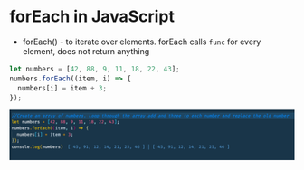 # forEach in JavaScript

- forEach() - to iterate over elements. forEach calls `func` for every element, does not return anything

```js
let numbers = [42, 88, 9, 11, 18, 22, 43];
numbers.forEach((item, i) => {
  numbers[i] = item + 3;
});
```

![forEach Example](Pictures/forEach1.png)
